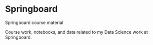 # Springboard
Springboard course material

Course work, notebooks, and data related to my Data Science work at Springboard.
